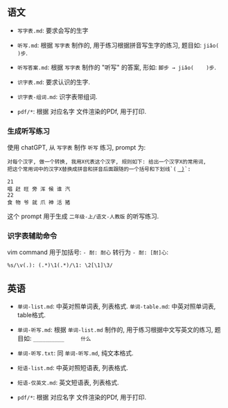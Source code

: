 ## 语文

- `写字表.md`: 要求会写的生字

- `听写.md`: 根据 `写字表` 制作的, 用于练习根据拼音写生字的练习, 题目如: `jiǎo(        )步`.

- `听写答案.md`: 根据 `写字表` 制作的 "听写" 的答案, 形如: `脚步 → jiǎo(    )步`.

- `识字表.md`: 要求认识的生字.

- `识字表-组词.md`: 识字表带组词.

- `pdf/*`: 根据 对应名字 文件渲染的PDf, 用于打印.


### 生成听写练习

使用 chatGPT, 从 `写字表` 制作 `听写` 练习, prompt 为:


```text
对每个汉字, 做一个转换, 我用X代表这个汉字, 规则如下: 给出一个汉字X的常用词,
把这个常用词中的汉字X替换成拼音和拼音后面跟随的一个括号和下划线`( ͟ ͟ ͟ ͟)`:

21
唱 赶 旺 旁 浑 候 谁 汽
22
食 物 爷 就 爪 神 活 猪
```

这个 prompt 用于生成 `二年级-上/语文-人教版` 的听写练习.


### 识字表辅助命令

vim command 用于加括号: `- 耐: 耐心` 转行为 `- 耐: [耐]心`:
```
%s/\v(.): (.*)\1(.*)/\1: \2[\1]\3/
```


## 英语

- `单词-list.md`: 中英对照单词表, 列表格式. `单词-table.md`: 中英对照单词表, table格式.

- `单词-听写.md`: 根据 `单词-list.md` 制作的, 用于练习根据中文写英文的练习,
    题目如: `__________　　  什么`

- `单词-听写.txt`: 同 `单词-听写.md`, 纯文本格式.

- `短语-list.md`: 中英对照短语表, 列表格式.

- `短语-仅英文.md`: 英文短语表, 列表格式.


- `pdf/*`: 根据 对应名字 文件渲染的PDf, 用于打印.
